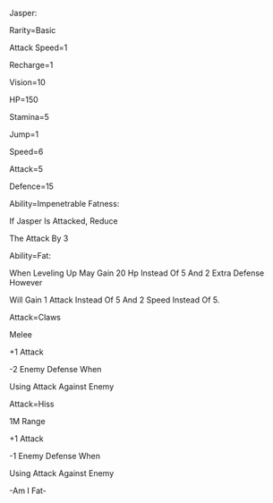 Jasper:

Rarity=Basic

Attack Speed=1

Recharge=1

Vision=10

HP=150

Stamina=5

Jump=1

Speed=6

Attack=5

Defence=15

Ability=Impenetrable Fatness:

If Jasper Is Attacked, Reduce 

The Attack By 3

Ability=Fat:

When Leveling Up May Gain 20 Hp Instead Of 5 And 2 Extra Defense However

Will Gain 1 Attack Instead Of 5 And 2 Speed Instead Of 5.

Attack=Claws

Melee

+1 Attack

-2 Enemy Defense When 

Using Attack Against Enemy

Attack=Hiss

1M Range

+1 Attack

-1 Enemy Defense When

Using Attack Against Enemy

-Am I Fat-
